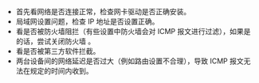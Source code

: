 * 首先看网络是否连接正常，检查网卡驱动是否正确安装。
* 局域网设置问题，检查 IP 地址是否设置正确。
* 看是否被防火墙阻拦（有些设置中防火墙会对 ICMP 报文进行过滤），如果是的话，尝试关闭防火墙 。
* 看是否被第三方软件拦截。
* 两台设备间的网络延迟是否过大（例如路由设置不合理），导致 ICMP 报文无法在规定的时间内收到。
